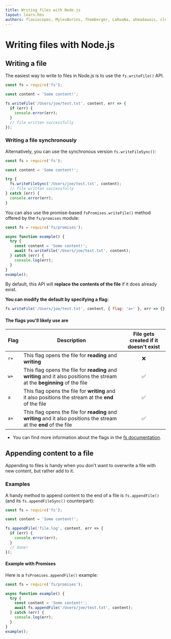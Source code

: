 ```yaml
---
title: Writing files with Node.js
layout: learn.hbs
authors: flaviocopes, MylesBorins, fhemberger, LaRuaNa, ahmadawais, clean99, ovflowd, vaishnav-mk
---
```


# Writing files with Node.js

## Writing a file

The easiest way to write to files in Node.js is to use the `fs.writeFile()` API.

```js
const fs = require('fs');

const content = 'Some content!';

fs.writeFile('/Users/joe/test.txt', content, err => {
  if (err) {
    console.error(err);
  }
  // file written successfully
});
```

### Writing a file synchronously

Alternatively, you can use the synchronous version `fs.writeFileSync()`:

```js
const fs = require('fs');

const content = 'Some content!';

try {
  fs.writeFileSync('/Users/joe/test.txt', content);
  // file written successfully
} catch (err) {
  console.error(err);
}
```

You can also use the promise-based `fsPromises.writeFile()` method offered by the `fs/promises` module:

```js
const fs = require('fs/promises');

async function example() {
  try {
    const content = 'Some content!';
    await fs.writeFile('/Users/joe/test.txt', content);
  } catch (err) {
    console.log(err);
  }
}
example();
```

By default, this API will **replace the contents of the file** if it does already exist.

**You can modify the default by specifying a flag:**

```js
fs.writeFile('/Users/joe/test.txt', content, { flag: 'a+' }, err => {});
```

#### The flags you'll likely use are

| Flag | Description                                                                                                                | File gets created if it doesn't exist |
| ---- | -------------------------------------------------------------------------------------------------------------------------- | :-----------------------------------: |
| `r+` | This flag opens the file for **reading** and **writing**                                                                   |                  ❌                   |
| `w+` | This flag opens the file for **reading** and **writing** and it also positions the stream at the **beginning** of the file |                  ✅                   |
| `a`  | This flag opens the file for **writing** and it also positions the stream at the **end** of the file                       |                  ✅                   |
| `a+` | This flag opens the file for **reading** and **writing** and it also positions the stream at the **end** of the file       |                  ✅                   |

- You can find more information about the flags in the [fs documentation](https://nodejs.org/api/fs/#file-system-flags).

## Appending content to a file

Appending to files is handy when you don't want to overwrite a file with new content, but rather add to it.

### Examples

A handy method to append content to the end of a file is `fs.appendFile()` (and its `fs.appendFileSync()` counterpart):

```js
const fs = require('fs');

const content = 'Some content!';

fs.appendFile('file.log', content, err => {
  if (err) {
    console.error(err);
  }
  // done!
});
```

#### Example with Promises

Here is a `fsPromises.appendFile()` example:

```js
const fs = require('fs/promises');

async function example() {
  try {
    const content = 'Some content!';
    await fs.appendFile('/Users/joe/test.txt', content);
  } catch (err) {
    console.log(err);
  }
}
example();
```
